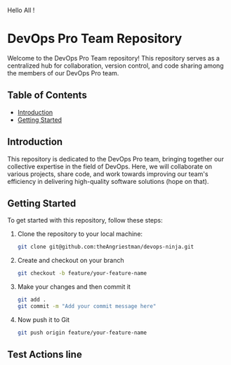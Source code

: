 Hello All !

# DevOps Pro Team Repository

Welcome to the DevOps Pro Team repository! This repository serves as a centralized hub for collaboration, version control, and code sharing among the members of our DevOps Pro team.

## Table of Contents

- [Introduction](#introduction)
- [Getting Started](#getting-started)

## Introduction

This repository is dedicated to the DevOps Pro team, bringing together our collective expertise in the field of DevOps. Here, we will collaborate on various projects, share code, and work towards improving our team's efficiency in delivering high-quality software solutions (hope on that).

## Getting Started

To get started with this repository, follow these steps:

1. Clone the repository to your local machine:

    ```bash
    git clone git@github.com:theAngriestman/devops-ninja.git

2. Create and checkout on your branch

    ```bash
    git checkout -b feature/your-feature-name

3. Make your changes and then commit it
    
    ```bash
    git add .
    git commit -m "Add your commit message here"

4. Now push it to Git

    ```bash
    git push origin feature/your-feature-name

## Test Actions line